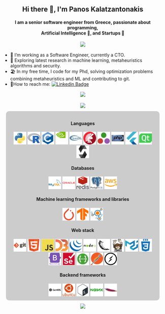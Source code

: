 

<!--
**CodedK/CodedK** is a ✨ _special_ ✨ repository because its `README.md` (this file) appears on your GitHub profile.

Here are some ideas to get you started:

- 🔭 I’m currently working on ...
- 🌱 I’m currently learning ...
- 👯 I’m looking to collaborate on ...
- 🤔 I’m looking for help with ...
- 💬 Ask me about ...
- 📫 How to reach me: ...
- 😄 Pronouns: ...
- ⚡ Fun fact: ...
-->


<div id="header">
    <div align="center">
    <h2 align="center">Hi there 👋, I'm Panos Kalatzantonakis</h2>
    <h4 align="center">I am a senior software engineer from Greece, passionate about programming, <br>Artificial Intelligence 🧠, and Startups 🚀</h4>
    <img src="https://media3.giphy.com/media/xFkgeu7dhfgqqxJqmj/giphy.gif" width="100"/>
    </div>
</div>

  - :test_tube: I’m working as a Software Engineer, currently a CTO.
  - :seedling: Exploring latest research in machine learning, metaheuristics algorithms and security.
  - :beach_umbrella: In my free time, I code for my Phd, solving optimization problems combining metaheuristics and ML and contributing to git.
  - :twisted_rightwards_arrows:How to reach me: [![Linkedin Badge](https://img.shields.io/badge/LinkedIn-blue?style=flat&logo=Linkedin&logoColor=white)](https://www.linkedin.com/in/kalatzantonakis/)

<div align="center" padding="10px">
  <img align="center" src="https://github-readme-stats.vercel.app/api?username=codedk&show_icons=true&theme=radical&count_private=true&hide=contribs,prs" />
</div>

<br />

<div align="center">
  <img align="center" src="https://github-readme-stats.vercel.app/api/top-langs/?username=codedk&layout=compact&theme=radical" />
</div>

<div style="background-color: #ccc; padding: 10px; border-radius: 10px; margin: 10px;">
    <div id="languages" align="center">
      <h4>Languages</h4>
      <img src="https://github.com/devicons/devicon/blob/master/icons/python/python-original.svg" title="Python" alt="Python" width="40" height="40"/>
      <img src="https://github.com/devicons/devicon/blob/master/icons/r/r-original.svg" title="R" alt="R" width="40" height="40"/>
      <img src="https://github.com/devicons/devicon/blob/master/icons/c/c-original.svg" title="C" alt="C" width="40" height="40"/>
      <img src="https://github.com/CodedK/missing_devicons/blob/main/cuda/nvcuda_color.svg" title="CUDA C" alt="CUDA C" width="40" height="40"/>
      <img src="https://github.com/devicons/devicon/blob/master/icons/opengl/opengl-original.svg" title="OpenGL" alt="OpenGL" width="40" height="40"/>
      <img src="https://github.com/CodedK/missing_devicons/blob/main/delphi/embarcadero_delphi.svg" title="Delphi" alt="Delphi" width="40" height="40"/>
      <img src="https://github.com/devicons/devicon/blob/master/icons/julia/julia-original.svg" title="julia" alt="julia" width="40" height="40"/>
      <img src="https://github.com/devicons/devicon/blob/master/icons/php/php-original.svg" title="PHP" alt="PHP" width="40" height="40"/>
      <img src="https://github.com/devicons/devicon/blob/master/icons/flutter/flutter-original.svg" title="Flutter" alt="Flutter" width="40" height="40"/>
      <img src="https://github.com/devicons/devicon/blob/master/icons/qt/qt-original.svg" title="QT" alt="QT" width="40" height="40"/>
      <img src="https://github.com/devicons/devicon/blob/master/icons/solidity/solidity-original.svg" title="solidity" alt="solidity" width="40" height="40"/>
    </div>
    <div id="databases" align="center">
      <h4>Databases</h4>
      <img src="https://github.com/devicons/devicon/blob/master/icons/mysql/mysql-original-wordmark.svg" title="MySQL"  alt="MySQL" width="40" height="40"/>
      <img src="https://github.com/devicons/devicon/blob/master/icons/oracle/oracle-original.svg" title="Oracle"  alt="Oracle" width="40" height="40"/>
      <img src="https://github.com/devicons/devicon/blob/master/icons/redis/redis-original-wordmark.svg" title="redis"  alt="redis" width="40" height="40"/>
      <img src="https://github.com/devicons/devicon/blob/master/icons/postgresql/postgresql-original-wordmark.svg" title="postgresql"  alt="postgresql" width="40" height="40"/>
      <img src="https://github.com/devicons/devicon/blob/master/icons/amazonwebservices/amazonwebservices-plain-wordmark.svg" title="AWS" alt="AWS" width="40" height="40"/>
    </div>
    <div id="MLframeworks" align="center">
      <h4>Machine learning frameworks and libraries</h4>
      <img src="https://github.com/devicons/devicon/blob/master/icons/pytorch/pytorch-original.svg" title="pytorch" alt="pytorch" width="40" height="40"/>
      <img src="https://github.com/devicons/devicon/blob/master/icons/tensorflow/tensorflow-original.svg" title="Tensorflow" alt="Tensorflow" width="40" height="40"/>
      <img src="https://github.com/devicons/devicon/blob/master/icons/networkx/networkx-original.svg" title="NetworkX" alt="NetworkX" width="40" height="40"/>
    </div>
    <div id="Webframeworks" align="center">
      <h4>Web stack</h4>
      <img src="https://github.com/devicons/devicon/blob/master/icons/git/git-original-wordmark.svg" title="Git" alt="Git" width="40" height="40"/>
      <img src="https://github.com/devicons/devicon/blob/master/icons/html5/html5-original.svg" title="HTML5" alt="HTML5" width="40" height="40"/>
      <img src="https://github.com/devicons/devicon/blob/master/icons/javascript/javascript-original.svg" title="JavaScript" alt="JavaScript" width="40" height="40"/>
      <img src="https://github.com/devicons/devicon/blob/master/icons/d3js/d3js-original.svg" title="d3js" alt="d3js" width="40" height="40"/>
      <img src="https://github.com/devicons/devicon/blob/master/icons/jquery/jquery-original.svg" title="jQuery" alt="jQuery" width="40" height="40"/>
      <img src="https://github.com/devicons/devicon/blob/master/icons/nodejs/nodejs-original-wordmark.svg" title="NodeJS" alt="NodeJS" width="40" height="40"/>
      <img src="https://github.com/devicons/devicon/blob/master/icons/flask/flask-original.svg" title="Flask" alt="Flask" width="40" height="40"/>
      <img src="https://github.com/devicons/devicon/blob/master/icons/composer/composer-original.svg" title="composer"  alt="composer" width="40" height="40"/>
      <img src="https://github.com/devicons/devicon/blob/master/icons/materialui/materialui-original.svg" title="Material UI" alt="Material UI" width="40" height="40"/>
      <img src="https://github.com/devicons/devicon/blob/master/icons/css3/css3-plain-wordmark.svg"  title="CSS3" alt="CSS3" width="40" height="40"/>
      <img src="https://github.com/devicons/devicon/blob/master/icons/bootstrap/bootstrap-plain-wordmark.svg"  title="Bootstrap" alt="Bootstrap" width="40" height="40"/>
      <img src="https://github.com/devicons/devicon/blob/master/icons/selenium/selenium-original.svg" title="Selenium" alt="Selenium" width="40" height="40"/>
      <img src="https://github.com/CodedK/missing_devicons/blob/main/api/rest1.svg" title="Rest Api" alt="Rest Api" width="40" height="40"/>
      <img src="https://github.com/CodedK/missing_devicons/blob/main/api/postman.svg" title="Postman" alt="Postman" width="40" height="40"/>
      <img src="https://github.com/CodedK/missing_devicons/blob/main/web/socketio.svg" title="Socekt.IO" alt="Socekt.IO" width="40" height="40"/>
    </div>
  <div id="Backendframeworks" align="center">
      <h4>Backend frameworks</h4>
      <img src="https://github.com/devicons/devicon/blob/master/icons/centos/centos-plain-wordmark.svg" title="Centos" alt="Centos" width="40" height="40"/>
      <img src="https://github.com/devicons/devicon/blob/master/icons/ubuntu/ubuntu-plain-wordmark.svg" title="Ubuntu" alt="Ubuntu" width="40" height="40"/>
      <img src="https://github.com/devicons/devicon/blob/master/icons/bash/bash-plain.svg" title="Bash" alt="Bash" width="40" height="40"/>
      <img src="https://github.com/devicons/devicon/blob/master/icons/nginx/nginx-original.svg" title="NginX" alt="NginX" width="40" height="40"/>
      <img src="https://github.com/devicons/devicon/blob/master/icons/apache/apache-original.svg" title="Apache" alt="Apache" width="40" height="40"/>
  </div>
</div>

<div id="footer" padding="10px">
    <div align="center">
    <img src="https://media.giphy.com/media/DAtJCG1t3im1G/giphy.gif" width="100"/>
    </div>
</div>